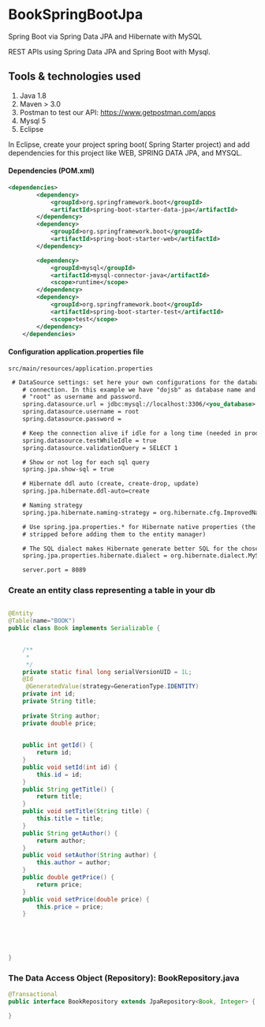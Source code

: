 # BookSpringBootJpa
Spring Boot via Spring Data JPA and Hibernate with MySQL

REST APIs using Spring Data JPA and Spring Boot with Mysql.

## Tools & technologies used 
1.	Java 1.8
2.	Maven > 3.0
3.	Postman to test our API: https://www.getpostman.com/apps
4.	Mysql 5
5.	Eclipse

In Eclipse, create your project spring boot( Spring Starter project) and add  dependencies for this project like WEB, SPRING DATA JPA, and MYSQL.

####	Dependencies (POM.xml)

```xml
<dependencies>
		<dependency>
			<groupId>org.springframework.boot</groupId>
			<artifactId>spring-boot-starter-data-jpa</artifactId>
		</dependency>
		<dependency>
			<groupId>org.springframework.boot</groupId>
			<artifactId>spring-boot-starter-web</artifactId>
		</dependency>

		<dependency>
			<groupId>mysql</groupId>
			<artifactId>mysql-connector-java</artifactId>
			<scope>runtime</scope>
		</dependency>
		<dependency>
			<groupId>org.springframework.boot</groupId>
			<artifactId>spring-boot-starter-test</artifactId>
			<scope>test</scope>
		</dependency>
	</dependencies>
```
#### Configuration application.properties file

```src/main/resources/application.properties```

```xml
 # DataSource settings: set here your own configurations for the database 
    # connection. In this example we have "dojsb" as database name and 
    # "root" as username and password.
    spring.datasource.url = jdbc:mysql://localhost:3306/<you_database>
    spring.datasource.username = root
    spring.datasource.password = 

    # Keep the connection alive if idle for a long time (needed in production)
    spring.datasource.testWhileIdle = true
    spring.datasource.validationQuery = SELECT 1

    # Show or not log for each sql query
    spring.jpa.show-sql = true

    # Hibernate ddl auto (create, create-drop, update)
    spring.jpa.hibernate.ddl-auto=create

    # Naming strategy
    spring.jpa.hibernate.naming-strategy = org.hibernate.cfg.ImprovedNamingStrategy

    # Use spring.jpa.properties.* for Hibernate native properties (the prefix is
    # stripped before adding them to the entity manager)

    # The SQL dialect makes Hibernate generate better SQL for the chosen database
    spring.jpa.properties.hibernate.dialect = org.hibernate.dialect.MySQL5Dialect

    server.port = 8089

```

### Create an entity class representing a table in your db
```java

@Entity
@Table(name="BOOK")
public class Book implements Serializable {

	
	/**
	 * 
	 */
	private static final long serialVersionUID = 1L;
	@Id
	 @GeneratedValue(strategy=GenerationType.IDENTITY)
	private int id;
	private String title;
	
	private String author;
	private double price;
	
	
	public int getId() {
		return id;
	}
	public void setId(int id) {
		this.id = id;
	}
	public String getTitle() {
		return title;
	}
	public void setTitle(String title) {
		this.title = title;
	}
	public String getAuthor() {
		return author;
	}
	public void setAuthor(String author) {
		this.author = author;
	}
	public double getPrice() {
		return price;
	}
	public void setPrice(double price) {
		this.price = price;
	}
	

	
	
	
}

```
### The Data Access Object (Repository): BookRepository.java
```java
@Transactional
public interface BookRepository extends JpaRepository<Book, Integer> {

}
```
